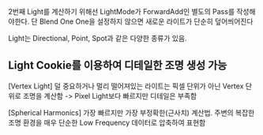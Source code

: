 2번째 Light를 계산하기 위해선 LightMode가 ForwardAdd인 별도의 Pass를 작성해야한다.
단 Blend One One을 설정하지 않으면 새로운 라이트가 단순히 덮어씌어진다

Light는 Directional, Point, Spot과 같은 다양한 종류가 있음.

Light Cookie를 이용하여 디테일한 조명 생성 가능
-----------------------------------------------------------------------
[Vertex Light]
덜 중요하거나 멀리 떨어져있는 라이트는 픽셀 단위가 아닌 Vertex 단위로 조명을 계산함
-> Pixel Light보다 빠르지만 디테일은 부족함

[Spherical Harmonics]
가장 빠르지만 가장 부정확한(근사치) 계산법. 주변의 복잡한 조명 환경을 매우 단순한 Low Frequency 데이터로 압축하여 표현함 